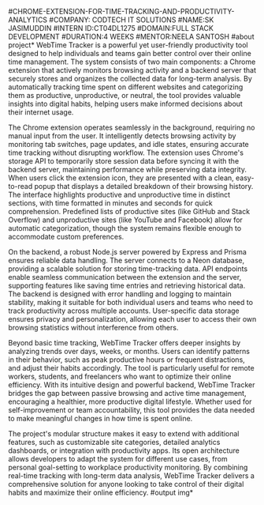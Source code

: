  #CHROME-EXTENSION-FOR-TIME-TRACKING-AND-PRODUCTIVITY-ANALYTICS
 #COMPANY: CODTECH IT SOLUTIONS 
 #NAME:SK JASIMUDDIN 
 #INTERN ID:CT04DL1275 
 #DOMAIN:FULL STACK DEVELOPMENT 
 #DURATION:4 WEEKS 
 #MENTOR:NEELA SANTOSH
 #about project*
 WebTime Tracker is a powerful yet user-friendly productivity tool designed to help individuals and teams gain better control over their online time management. The system consists of two main components: a Chrome extension that actively monitors browsing activity and a backend server that securely stores and organizes the collected data for long-term analysis. By automatically tracking time spent on different websites and categorizing them as productive, unproductive, or neutral, the tool provides valuable insights into digital habits, helping users make informed decisions about their internet usage.

The Chrome extension operates seamlessly in the background, requiring no manual input from the user. It intelligently detects browsing activity by monitoring tab switches, page updates, and idle states, ensuring accurate time tracking without disrupting workflow. The extension uses Chrome's storage API to temporarily store session data before syncing it with the backend server, maintaining performance while preserving data integrity. When users click the extension icon, they are presented with a clean, easy-to-read popup that displays a detailed breakdown of their browsing history. The interface highlights productive and unproductive time in distinct sections, with time formatted in minutes and seconds for quick comprehension. Predefined lists of productive sites (like GitHub and Stack Overflow) and unproductive sites (like YouTube and Facebook) allow for automatic categorization, though the system remains flexible enough to accommodate custom preferences.

On the backend, a robust Node.js server powered by Express and Prisma ensures reliable data handling. The server connects to a Neon database, providing a scalable solution for storing time-tracking data. API endpoints enable seamless communication between the extension and the server, supporting features like saving time entries and retrieving historical data. The backend is designed with error handling and logging to maintain stability, making it suitable for both individual users and teams who need to track productivity across multiple accounts. User-specific data storage ensures privacy and personalization, allowing each user to access their own browsing statistics without interference from others.

Beyond basic time tracking, WebTime Tracker offers deeper insights by analyzing trends over days, weeks, or months. Users can identify patterns in their behavior, such as peak productive hours or frequent distractions, and adjust their habits accordingly. The tool is particularly useful for remote workers, students, and freelancers who want to optimize their online efficiency. With its intuitive design and powerful backend, WebTime Tracker bridges the gap between passive browsing and active time management, encouraging a healthier, more productive digital lifestyle. Whether used for self-improvement or team accountability, this tool provides the data needed to make meaningful changes in how time is spent online.

The project's modular structure makes it easy to extend with additional features, such as customizable site categories, detailed analytics dashboards, or integration with productivity apps. Its open architecture allows developers to adapt the system for different use cases, from personal goal-setting to workplace productivity monitoring. By combining real-time tracking with long-term data analysis, WebTime Tracker delivers a comprehensive solution for anyone looking to take control of their digital habits and maximize their online efficiency.
#output img*
